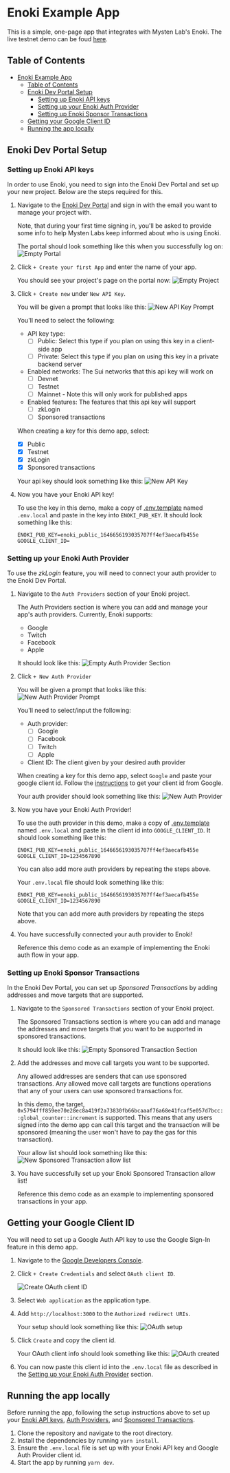 # Enoki Example App
This is a simple, one-page app that integrates with Mysten Lab's Enoki. The live testnet demo can be foud [here](https://enoki-example-app.vercel.app).

## Table of Contents
- [Enoki Example App](#enoki-example-app)
  - [Table of Contents](#table-of-contents)
  - [Enoki Dev Portal Setup](#enoki-dev-portal-setup)
    - [Setting up Enoki API keys](#setting-up-enoki-api-keys)
    - [Setting up your Enoki Auth Provider](#setting-up-your-enoki-auth-provider)
    - [Setting up Enoki Sponsor Transactions](#setting-up-enoki-sponsor-transactions)
  - [Getting your Google Client ID](#getting-your-google-client-id)
  - [Running the app locally](#running-the-app-locally)

## Enoki Dev Portal Setup
### Setting up Enoki API keys
In order to use Enoki, you need to sign into the Enoki Dev Portal and set up your new project. Below are the steps required for this. 

1. Navigate to the [Enoki Dev Portal](https://portal.enoki.mystenlabs.com) and sign in with the email you want to manage your project with. 

    Note, that during your first time signing in, you'll be asked to provide some info to help Mysten Labs keep informed about who is using Enoki. 

    The portal should look something like this when you successfully log on: 
    ![Empty Portal](images/empty-dev-portal.png)

2. Click `+ Create your first App` and enter the name of your app. 

    You should see your project's page on the portal now:
    ![Empty Project](images/empty-project.png)

3. Click `+ Create new` under `New API Key`. 

    You will be given a prompt that looks like this: 
    ![New API Key Prompt](images/api-key-prompt.png)

    You'll need to select the following: 

    - API key type: 
      - [ ] Public: Select this type if you plan on using this key in a client-side app
      - [ ] Private: Select this type if you plan on using this key in a private backend server

    - Enabled networks: The Sui networks that this api key will work on
      - [ ] Devnet
      - [ ] Testnet
      - [ ] Mainnet - Note this will only work for published apps

    - Enabled features: The features that this api key will support
      - [ ] zkLogin
      - [ ] Sponsored transactions

    When creating a key for this demo app, select: 
    - [x] Public
    - [x] Testnet
    - [x] zkLogin
    - [x] Sponsored transactions

    Your api key should look something like this: 
    ![New API Key](images/new-api-key.png)

4. Now you have your Enoki API key! 
    
    To use the key in this demo, make a copy of [.env.template](./.env.template) named `.env.local` and paste in the key into `ENOKI_PUB_KEY`. It should look something like this: 

    ```
    ENOKI_PUB_KEY=enoki_public_1646656193035707ff4ef3aecafb455e
    GOOGLE_CLIENT_ID=
    ```

### Setting up your Enoki Auth Provider
To use the *zkLogin* feature, you will need to connect your auth provider to the Enoki Dev Portal. 

1. Navigate to the `Auth Providers` section of your Enoki project. 

    The Auth Providers section is where you can add and manage your app's auth providers. Currently, Enoki supports: 

    - Google
    - Twitch
    - Facebook
    - Apple

    It should look like this: 
    ![Empty Auth Provider Section](images/empty-auth-provider-page.png)

2. Click `+ New Auth Provider`

    You will be given a prompt that looks like this: 
    ![New Auth Provider Prompt](images/auth-provider-prompt.png)

    You'll need to select/input the following: 

    - Auth provider: 
      - [ ] Google
      - [ ] Facebook
      - [ ] Twitch
      - [ ] Apple

    - Client ID: The client given by your desired auth provider

    When creating a key for this demo app, select `Google` and paste your google client id. Follow the [instructions](#getting-your-google-client-id) to get your client id from Google.

    Your auth provider should look something like this: 
    ![New Auth Provider](images/new-auth-provider.png)

3. Now you have your Enoki Auth Provider! 

    To use the auth provider in this demo, make a copy of [.env.template](./.env.template) named `.env.local` and paste in the client id into `GOOGLE_CLIENT_ID`. It should look something like this: 

    ```
    ENOKI_PUB_KEY=enoki_public_1646656193035707ff4ef3aecafb455e
    GOOGLE_CLIENT_ID=1234567890
    ```

    You can also add more auth providers by repeating the steps above. 

    Your `.env.local` file should look something like this: 
    ```
    ENOKI_PUB_KEY=enoki_public_1646656193035707ff4ef3aecafb455e
    GOOGLE_CLIENT_ID=1234567890
    ```

    Note that you can add more auth providers by repeating the steps above.

4. You have successfully connected your auth provider to Enoki! 

    Reference this demo code as an example of implementing the Enoki auth flow in your app.

### Setting up Enoki Sponsor Transactions
In the Enoki Dev Portal, you can set up *Sponsored Transactions* by adding addresses and move targets that are supported. 

1. Navigate to the `Sponsored Transactions` section of your Enoki project. 

    The Sponsored Transactions section is where you can add and manage the addresses and move targets that you want to be supported in sponsored transactions. 

    It should look like this: 
    ![Empty Sponsored Transaction Section](images/empty-sponsored-transaction-page.png)

2. Add the addresses and move call targets you want to be supported. 

    Any allowed addresses are senders that can use sponsored transactions. Any allowed move call targets are functions operations that any of your users can use sponsored transactions for. 

    In this demo, the target, `0x5794fff859ee70e28ec8a419f2a73830fb66bcaaaf76a68e41fcaf5e057d7bcc::global_counter::increment` is supported. This means that any users signed into the demo app can call this target and the transaction will be sponsored (meaning the user won't have to pay the gas for this transaction).

    Your allow list should look something like this: 
    ![New Sponsored Transaction allow list](images/new-sponsored-transaction.png)

3. You have successfully set up your Enoki Sponsored Transaction allow list! 

    Reference this demo code as an example to implementing sponsored transactions in your app.


## Getting your Google Client ID
You will need to set up a Google Auth API key to use the Google Sign-In feature in this demo app.

1. Navigate to the [Google Developers Console](https://console.cloud.google.com/apis/credentials).
2. Click `+ Create Credentials` and select `OAuth client ID`.

    ![Create OAuth client ID](images/create-credential.png)

3. Select `Web application` as the application type.
4. Add `http://localhost:3000` to the `Authorized redirect URIs`.

    Your setup should look something like this:
    ![OAuth setup](images/authorized-url.png)
5. Click `Create` and copy the client id.

    Your OAuth client info should look something like this:
    ![OAuth created](images/oauth-created.png)

6. You can now paste this client id into the `.env.local` file as described in the [Setting up your Enoki Auth Provider](#setting-up-your-enoki-auth-provider) section.
   


## Running the app locally
Before running the app, following the setup instructions above to set up your [Enoki API keys](#setting-up-enoki-api-keys), [Auth Providers](#setting-up-your-enoki-auth-provider), and [Sponsored Transactions](#setting-up-enoki-sponsor-transactions).

1. Clone the repository and navigate to the root directory.
2. Install the dependencies by running `yarn install`.
3. Ensure the `.env.local` file is set up with your Enoki API key and Google Auth Provider client id.
4. Start the app by running `yarn dev`.